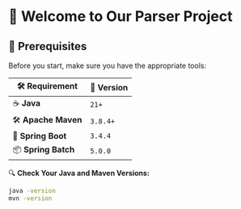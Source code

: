 # 🚀 Welcome to Our Parser Project

## 🔧 Prerequisites

Before you start, make sure you have the appropriate tools:

| 🛠 Requirement  | 🔢 Version |
|---------------|------------|
| ☕ **Java**   | `21+`      |
| 🛠 **Apache Maven** | `3.8.4+`   |
| 🌱 **Spring Boot** | `3.4.4`    |
| 📦 **Spring Batch** | `5.0.0`    |

🔍 **Check Your Java and Maven Versions:**
```sh
java -version
mvn -version